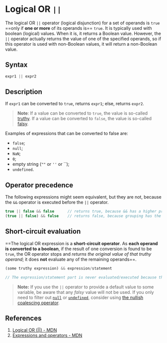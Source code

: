 # Logical OR `||`

The logical OR `||` operator (logical disjunction) for a set of operands is `true` ==only if **one or more** of its operands is== `true`. It is typically used with boolean (logical) values. When it is, it returns a Boolean value. However, the `||` operator actually returns the value of one of the specified operands, so if this operator is used with non-Boolean values, it will return a non-Boolean value.

## Syntax

```js
expr1 || expr2
```

## Description

If `expr1` can be converted to `true`, returns `expr1`; else, returns `expr2`.

> **Note**: If a value can be converted to `true`, the value is so-called [truthy](https://developer.mozilla.org/en-US/docs/Glossary/Truthy). If a value can be converted to `false`, the value is so-called [falsy](https://developer.mozilla.org/en-US/docs/Glossary/Falsy).

Examples of expressions that can be converted to false are:

- `false`;
- `null`;
- `NaN`;
- `0`;
- empty string (`""` or `''` or ``);
- `undefined`.

## Operator precedence

The following expressions might seem equivalent, but they are not, because the `&&` operator is executed before the `||` operator.

```js
true || false && false		// returns true, because && has a higher precedence than ||
(true || false) && false	// returns false, because grouping has the highest precedence
```

## Short-circuit evaluation

==The logical OR expression is a **short-circuit operator**. As **each operand is converted to a boolean**, if the result of one conversion is found to be `true`, the OR operator stops and _returns the original value of that truthy operand_; it does **not** evaluate any of the remaining operands==.

```js
(some truthy expression) && expression/statement

// The expression/statement part is never evaluated/executed because the first operand (some truthy expression) is evaluated as truthy.
```

> **Note:** If you use the `||` operator to provide a default value to some variable, be aware that any *falsy* value will not be used. If you only need to filter out [`null`](https://developer.mozilla.org/en-US/docs/Web/JavaScript/Reference/Operators/null) or [`undefined`](https://developer.mozilla.org/en-US/docs/Web/JavaScript/Reference/Global_Objects/undefined), consider using [the nullish coalescing operator](https://developer.mozilla.org/en-US/docs/Web/JavaScript/Reference/Operators/Nullish_coalescing_operator).

## References

1. [Logical OR (||) - MDN](https://developer.mozilla.org/en-US/docs/Web/JavaScript/Reference/Operators/Logical_OR)
1. [Expressions and operators - MDN](https://developer.mozilla.org/en-US/docs/Web/JavaScript/Reference/Operators)